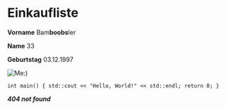 # Einkaufliste
**Vorname**	Bam**boobs**ler 

**Name**	33 

**Geburtstag**	03.12.1997 

![Me:)](https://camo.githubusercontent.com/43114973afe4c7b5f41af10daa78e538a9f2ff76/68747470733a2f2f692e70696e696d672e636f6d2f6f726967696e616c732f32622f62652f31352f32626265313539316532383732356233663034323137666565393838623565312e6a7067 "this me:) felt cute, might delete later.")

`int main() {
 std::cout << "Hello, World!" << std::endl;
 return 0;
 }`

___404 not found___
